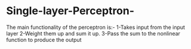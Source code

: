 # Single-layer-Perceptron-
The main functionality of the perceptron is:-
1-Takes input from the input layer 
2-Weight them up and sum it up. 
3-Pass the sum to the nonlinear function to produce the output
